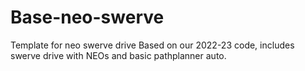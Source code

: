 # Base-neo-swerve
Template for neo swerve drive
Based on our 2022-23 code, includes swerve drive with NEOs and basic pathplanner auto.